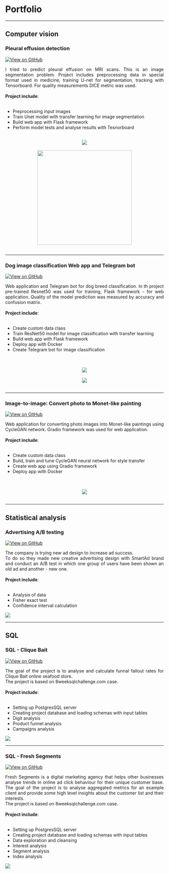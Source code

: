 # Portfolio

---

## Computer vision

### Pleural effusion detection

[![View on GitHub](https://img.shields.io/badge/GitHub-View_on_GitHub-blue?logo=GitHub)](https://github.com/LtvnSergey/Pleural-Effusion-Detection)

<div style="text-align: justify"> I tried to predict pleural effusion on MRI scans. 
This is an image segmentation problem. Project includes preprocessing data in special format used in medicine,  
training U-net for segmentation, tracking with Tensorboard. For quality measurements DICE metric was used.    
<br>
<br>
<b>Project include</b>: 
<br>
<br>
<ul class="b">
    <li>Preprocessing input images</li>
    <li>Train Unet model with transfer learning for image segmentation</li>
    <li>Build web app with  Flask framework</li>
    <li>Perform model tests and analyse results with Tesnorboard</li>
</ul>
</div>

<br>
<center><img src="images/pleural_1.png"/></center>

<br>
<center><img src="images/pleural_2.png" width="300"/></center>
<br>

---
### Dog image classification Web app and Telegram bot

[![View on GitHub](https://img.shields.io/badge/GitHub-View_on_GitHub-blue?logo=GitHub)](https://github.com/LtvnSergey/Dog-Image-Classification)
<div style="text-align: justify">  Web application and Telegram bot for dog breed classification. 
In th project pre-trained Resnet50 was used for training,  Flask framework - for web application.    
Quality of the model prediction was measured by accuracy and confusion matrix.
<br>
<br>
<b>Project include</b>: 
<br>
<br>
<ul class="b">
    <li>Create custom data class</li>
    <li>Train ResNet50 model for image classification with transfer learning</li>
    <li>Build web app with  Flask framework</li>
    <li>Deploy app with Docker</li>
    <li>Create Telegram bot for image classification</li>
</ul>
</div>

<br>
<br>
<center><img src="images/dog_1.png"/></center>
<br>
<center><img src="images/dog_2.png"/></center>
<br>

---

### Image-to-image: Convert photo to Monet-like painting

[![View on GitHub](https://img.shields.io/badge/GitHub-View_on_GitHub-blue?logo=GitHub)](https://github.com/LtvnSergey/CycleGAN-Photo-to-Monet)
<div style="text-align: justify">  Web application for converting photo images into Monet-like paintings using CycleGAN network.  
Gradio framework was used for web application.
<br>
<br>
<b>Project include</b>: 
<br>
<br>
<ul class="b">
    <li>Create custom data class</li>
    <li>Build, train and tune CycleGAN neural network for style transfer</li>
    <li>Create web app using Gradio framework</li>
    <li>Deploy app with Docker</li>
</ul>
</div>

<br>
<br>
<center><img src="images/cyclegan_1.png"/></center>
<br>

 ---


## Statistical analysis

### Advertising A/B testing

[![View on GitHub](https://img.shields.io/badge/GitHub-View_on_GitHub-blue?logo=GitHub)](https://github.com/LtvnSergey/Advertising-A-B-Testing)

<div style="text-align: justify">The company is trying new ad design to increase ad success. 
<br>To do so they made new creative advertising design with SmartAd brand and conduct an A/B test in which one group of users have been shown an old ad and another - new one.
<br>
<br>
<b>Project include</b>: 
<br>
<br>
<ul class="b">
    <li>Analysis of data</li>
    <li>Fisher exact test</li>
    <li>Confidence interval calculation</li>
</ul>
</div>

<img src="images/a_b_test.png"/>


---


## SQL

### SQL - Clique Bait

[![View on GitHub](https://img.shields.io/badge/GitHub-View_on_GitHub-blue?logo=GitHub)](https://github.com/LtvnSergey/SQL-Clique-Bait)

<div style="text-align: justify">The goal of the project is to analyse and calculate funnal fallout rates for Clique Bait online seafood store.
<br>The project is based on 8weeksqlchallenge.com case.
<br>
<br>
<b>Project include</b>: 
<br>
<br>
<ul class="b">
    <li>Setting up PostgresSQL server</li>
    <li>Creating project database and loading schemas with input tables</li>
    <li>Digit analysis</li>
    <li>Product funnel analysis</li>
    <li>Campaigns analysis</li>
</ul>
</div>

<img src="images/clique_bait.png"/>


 ---


### SQL - Fresh Segments

[![View on GitHub](https://img.shields.io/badge/GitHub-View_on_GitHub-blue?logo=GitHub)](https://github.com/LtvnSergey/SQL-Clique-Bait)

<div style="text-align: justify">Fresh Segments is a digital marketing agency that helps other businesses analyse trends in online ad click behaviour for their unique customer base.
The goal of the project is to analyse aggregated metrics for an example client and provide some high level insights about the customer list and their interests.
<br>The project is based on 8weeksqlchallenge.com case.
<br>
<br>
<b>Project include</b>: 
<br>
<br>
<ul class="b">
    <li>Setting up PostgresSQL server</li>
    <li>Creating project database and loading schemas with input tables</li>
    <li>Data exploration and cleansing</li>
    <li>Interest analysis</li>
    <li>Segment analysis
    <li>Index analysis</li>
</ul>
</div>

<img src="images/fresh_segments.png"/>
